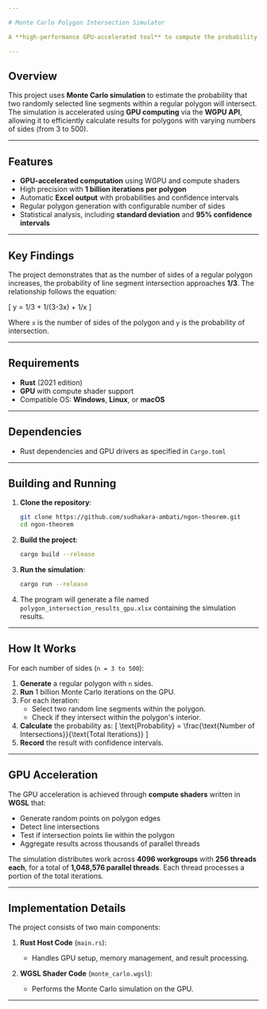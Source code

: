 ```yaml
---

# Monte Carlo Polygon Intersection Simulator

A **high-performance GPU-accelerated tool** to compute the probability of random line intersections within regular polygons.

---
```


## Overview

This project uses **Monte Carlo simulation** to estimate the probability that two randomly selected line segments within a regular polygon will intersect. The simulation is accelerated using **GPU computing** via the **WGPU API**, allowing it to efficiently calculate results for polygons with varying numbers of sides (from 3 to 500).

---

## Features

- **GPU-accelerated computation** using WGPU and compute shaders
- High precision with **1 billion iterations per polygon**
- Automatic **Excel output** with probabilities and confidence intervals
- Regular polygon generation with configurable number of sides
- Statistical analysis, including **standard deviation** and **95% confidence intervals**

---

## Key Findings

The project demonstrates that as the number of sides of a regular polygon increases, the probability of line segment intersection approaches **1/3**. The relationship follows the equation:

\[
y = 1/3 + 1/(3-3x) + 1/x
\]

Where `x` is the number of sides of the polygon and `y` is the probability of intersection.

---

## Requirements

- **Rust** (2021 edition)
- **GPU** with compute shader support
- Compatible OS: **Windows**, **Linux**, or **macOS**

---

## Dependencies

- Rust dependencies and GPU drivers as specified in `Cargo.toml`

---

## Building and Running

1. **Clone the repository**:
   ```bash
   git clone https://github.com/sudhakara-ambati/ngon-theorem.git
   cd ngon-theorem
   ```

2. **Build the project**:
   ```bash
   cargo build --release
   ```

3. **Run the simulation**:
   ```bash
   cargo run --release
   ```

4. The program will generate a file named `polygon_intersection_results_gpu.xlsx` containing the simulation results.

---

## How It Works

For each number of sides (`n = 3 to 500`):

1. **Generate** a regular polygon with `n` sides.
2. **Run** 1 billion Monte Carlo iterations on the GPU.
3. For each iteration:
   - Select two random line segments within the polygon.
   - Check if they intersect within the polygon's interior.
4. **Calculate** the probability as:
   \[
   \text{Probability} = \frac{\text{Number of Intersections}}{\text{Total Iterations}}
   \]
5. **Record** the result with confidence intervals.

---

## GPU Acceleration

The GPU acceleration is achieved through **compute shaders** written in **WGSL** that:

- Generate random points on polygon edges
- Detect line intersections
- Test if intersection points lie within the polygon
- Aggregate results across thousands of parallel threads

The simulation distributes work across **4096 workgroups** with **256 threads each**, for a total of **1,048,576 parallel threads**. Each thread processes a portion of the total iterations.

---

## Implementation Details

The project consists of two main components:

1. **Rust Host Code** (`main.rs`):
   - Handles GPU setup, memory management, and result processing.

2. **WGSL Shader Code** (`monte_carlo.wgsl`):
   - Performs the Monte Carlo simulation on the GPU.

---
